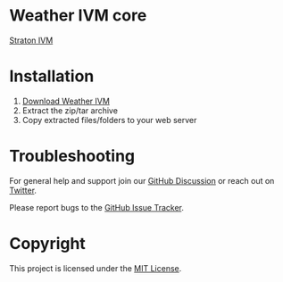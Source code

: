# Weather IVM core
[Straton IVM](https://straton.pro/)

# Installation

  1. [Download Weather IVM](https://github.com/StratonPro/Weather-IVM/releases)
  2. Extract the zip/tar archive
  3. Copy extracted files/folders to your web server


# Troubleshooting

For general help and support join our [GitHub Discussion](https://github.com/StratonPro/Weather-IVM/discussions) or reach out on [Twitter](https://twitter.com/StratonPro).

Please report bugs to the [GitHub Issue Tracker](https://github.com/StratonPro/Weather-IVM/issues).

# Copyright

This project is licensed under the [MIT License](https://github.com/StratonPro/Weather-IVM/blob/main/LICENSE).
